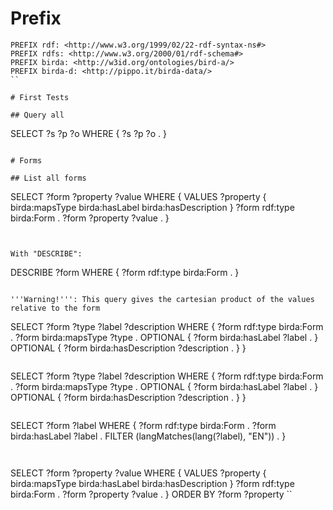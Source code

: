 # Prefix
```
PREFIX rdf: <http://www.w3.org/1999/02/22-rdf-syntax-ns#>
PREFIX rdfs: <http://www.w3.org/2000/01/rdf-schema#>
PREFIX birda: <http://w3id.org/ontologies/bird-a/>
PREFIX birda-d: <http://pippo.it/birda-data/>
``

# First Tests

## Query all

```
SELECT ?s ?p ?o
WHERE {
    ?s ?p ?o .
}
```

# Forms

## List all forms

```
SELECT ?form ?property ?value
WHERE {
	VALUES ?property
	{
		birda:mapsType
		birda:hasLabel
		birda:hasDescription
	}
    ?form rdf:type birda:Form .
    ?form ?property ?value .
}
```


With "DESCRIBE":
```
DESCRIBE ?form
WHERE {
    ?form rdf:type birda:Form .
}
```

'''Warning!''': This query gives the cartesian product of the values relative to the form
```
SELECT ?form ?type ?label ?description
WHERE {
    ?form rdf:type birda:Form .
    ?form birda:mapsType ?type .
    OPTIONAL { ?form birda:hasLabel ?label . }
    OPTIONAL { ?form birda:hasDescription ?description . }
}
```

```
SELECT ?form ?type ?label ?description
WHERE {
    ?form rdf:type birda:Form .
    ?form birda:mapsType ?type .
    OPTIONAL { ?form birda:hasLabel ?label . }
    OPTIONAL { ?form birda:hasDescription ?description . }
}
```

```
SELECT ?form ?label
WHERE {
	?form rdf:type birda:Form .
	?form birda:hasLabel ?label .
	FILTER (langMatches(lang(?label), "EN")) .
}
```


```
SELECT ?form ?property ?value
WHERE {
	VALUES ?property
	{
	   birda:mapsType
	   birda:hasLabel
	   birda:hasDescription
	}
    ?form rdf:type birda:Form .
    ?form ?property ?value .
}
ORDER BY ?form ?property
``
